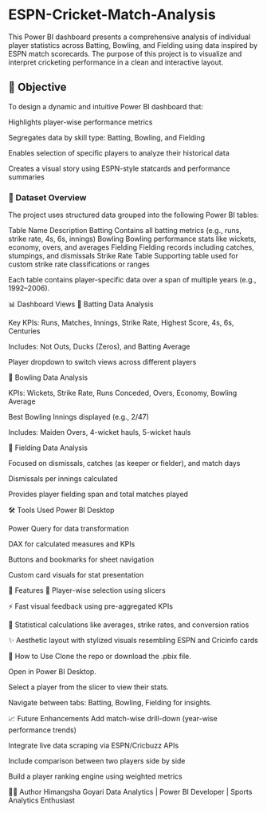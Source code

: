 # ESPN-Cricket-Match-Analysis

This Power BI dashboard presents a comprehensive analysis of individual player statistics across Batting, Bowling, and Fielding using data inspired by ESPN match scorecards. The purpose of this project is to visualize and interpret cricketing performance in a clean and interactive layout.

## 📌 Objective
To design a dynamic and intuitive Power BI dashboard that:

Highlights player-wise performance metrics

Segregates data by skill type: Batting, Bowling, and Fielding

Enables selection of specific players to analyze their historical data

Creates a visual story using ESPN-style statcards and performance summaries

### 📂 Dataset Overview
The project uses structured data grouped into the following Power BI tables:

Table Name	Description
Batting	Contains all batting metrics (e.g., runs, strike rate, 4s, 6s, innings)
Bowling	Bowling performance stats like wickets, economy, overs, and averages
Fielding	Fielding records including catches, stumpings, and dismissals
Strike Rate Table	Supporting table used for custom strike rate classifications or ranges

Each table contains player-specific data over a span of multiple years (e.g., 1992–2006).

📊 Dashboard Views
🔹 Batting Data Analysis

Key KPIs: Runs, Matches, Innings, Strike Rate, Highest Score, 4s, 6s, Centuries

Includes: Not Outs, Ducks (Zeros), and Batting Average

Player dropdown to switch views across different players

🔹 Bowling Data Analysis

KPIs: Wickets, Strike Rate, Runs Conceded, Overs, Economy, Bowling Average

Best Bowling Innings displayed (e.g., 2/47)

Includes: Maiden Overs, 4-wicket hauls, 5-wicket hauls

🔹 Fielding Data Analysis

Focused on dismissals, catches (as keeper or fielder), and match days

Dismissals per innings calculated

Provides player fielding span and total matches played

🛠️ Tools Used
Power BI Desktop

Power Query for data transformation

DAX for calculated measures and KPIs

Buttons and bookmarks for sheet navigation

Custom card visuals for stat presentation

🎯 Features
🧍 Player-wise selection using slicers

⚡ Fast visual feedback using pre-aggregated KPIs

🧮 Statistical calculations like averages, strike rates, and conversion ratios

✨ Aesthetic layout with stylized visuals resembling ESPN and Cricinfo cards

🚀 How to Use
Clone the repo or download the .pbix file.

Open in Power BI Desktop.

Select a player from the slicer to view their stats.

Navigate between tabs: Batting, Bowling, Fielding for insights.

📈 Future Enhancements
Add match-wise drill-down (year-wise performance trends)

Integrate live data scraping via ESPN/Cricbuzz APIs

Include comparison between two players side by side

Build a player ranking engine using weighted metrics

🧑‍💻 Author
Himangsha Goyari
Data Analytics | Power BI Developer | Sports Analytics Enthusiast
